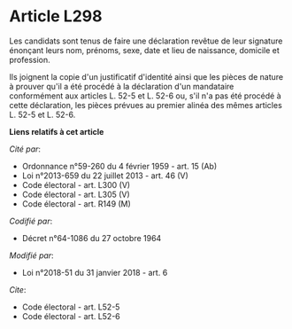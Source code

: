 # Article L298

Les candidats sont tenus de faire une déclaration revêtue de leur signature énonçant leurs nom, prénoms, sexe, date et lieu
de naissance, domicile et profession. 

Ils joignent la copie d'un justificatif d'identité ainsi que les pièces de nature à prouver qu'il a été procédé à la
déclaration d'un mandataire conformément aux articles L. 52-5 et L. 52-6 ou, s'il n'a pas été procédé à cette déclaration,
les pièces prévues au premier alinéa des mêmes articles L. 52-5 et L. 52-6.

**Liens relatifs à cet article**

_Cité par_:

  - Ordonnance n°59-260 du 4 février 1959 - art. 15 (Ab)
  - Loi n°2013-659 du 22 juillet 2013 - art. 46 (V)
  - Code électoral - art. L300 (V)
  - Code électoral - art. L305 (V)
  - Code électoral - art. R149 (M)

_Codifié par_:

  - Décret n°64-1086 du 27 octobre 1964

_Modifié par_:

  - Loi n°2018-51 du 31 janvier 2018 - art. 6

_Cite_:

  - Code électoral - art. L52-5
  - Code électoral - art. L52-6
